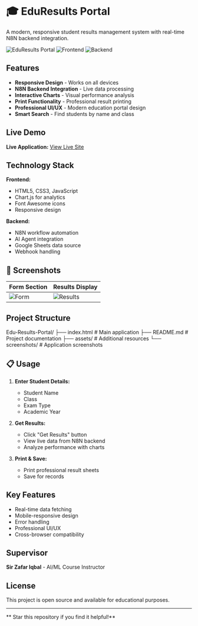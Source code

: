 # 🎓 EduResults Portal

A modern, responsive student results management system with real-time N8N backend integration.

![EduResults Portal](https://img.shields.io/badge/Status-Live-brightgreen)
![Frontend](https://img.shields.io/badge/Frontend-HTML/CSS/JS-blue)
![Backend](https://img.shields.io/badge/Backend-N8N-orange)

##  Features

-  **Responsive Design** - Works on all devices
-  **N8N Backend Integration** - Live data processing
-  **Interactive Charts** - Visual performance analysis
-  **Print Functionality** - Professional result printing
-  **Professional UI/UX** - Modern education portal design
-  **Smart Search** - Find students by name and class

##  Live Demo

**Live Application:** [View Live Site](https://gmafsd775.github.io/Edu-Results-Portal/)

##  Technology Stack

**Frontend:**
- HTML5, CSS3, JavaScript
- Chart.js for analytics
- Font Awesome icons
- Responsive design

**Backend:**
- N8N workflow automation
- AI Agent integration
- Google Sheets data source
- Webhook handling

## 📸 Screenshots

| Form Section | Results Display |
|-------------|-----------------|
| ![Form](screenshots/form.png) | ![Results](screenshots/results.png) |

##  Project Structure
Edu-Results-Portal/
├── index.html # Main application
├── README.md # Project documentation
├── assets/ # Additional resources
└── screenshots/ # Application screenshots

## 📋 Usage

1. **Enter Student Details:**
   - Student Name
   - Class
   - Exam Type
   - Academic Year

2. **Get Results:**
   - Click "Get Results" button
   - View live data from N8N backend
   - Analyze performance with charts

3. **Print & Save:**
   - Print professional result sheets
   - Save for records

##  Key Features

-  Real-time data fetching
-  Mobile-responsive design
-  Error handling
-  Professional UI/UX
-  Cross-browser compatibility

##  Supervisor

**Sir Zafar Iqbal** - AI/ML Course Instructor

##  License

This project is open source and available for educational purposes.

---

** Star this repository if you find it helpful!**
